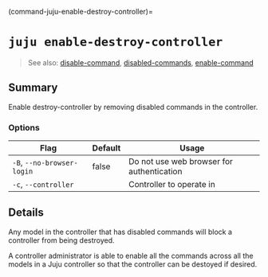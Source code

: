 (command-juju-enable-destroy-controller)=
# `juju enable-destroy-controller`
> See also: [disable-command](#disable-command), [disabled-commands](#disabled-commands), [enable-command](#enable-command)

## Summary
Enable destroy-controller by removing disabled commands in the controller.

### Options
| Flag | Default | Usage |
| --- | --- | --- |
| `-B`, `--no-browser-login` | false | Do not use web browser for authentication |
| `-c`, `--controller` |  | Controller to operate in |

## Details

Any model in the controller that has disabled commands will block a controller
from being destroyed.

A controller administrator is able to enable all the commands across all the models
in a Juju controller so that the controller can be destoyed if desired.